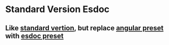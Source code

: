 # Standard Version Esdoc
## Like [standard vertion](https://github.com/conventional-changelog/standard-version), but replace [angular preset](https://github.com/conventional-changelog-archived-repos/conventional-changelog-angular) with [esdoc preset](https://github.com/TuanLDT/conventional-changelog-esdoc)
